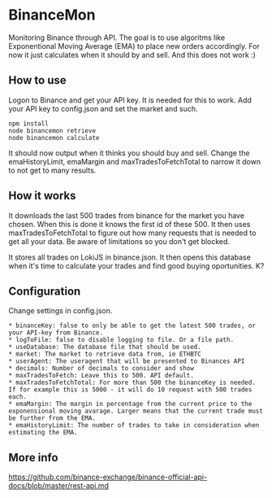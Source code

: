 # BinanceMon

Monitoring Binance through API. The goal is to use algoritms like Exponentional Moving Average (EMA)
to place new orders accordingly. For now it just calculates when it should by and sell.
And this does not work :)

## How to use

Logon to Binance and get your API key. It is needed for this to work.
Add your API key to config.json and set the market and such.

```
npm install
node binancemon retrieve
node binancemon calculate
```

It should now output when it thinks you should buy and sell. Change the emaHistoryLimit, emaMargin and maxTradesToFetchTotal
to narrow it down to not get to many results.

## How it works

It downloads the last 500 trades from binance for the market you have chosen. When this is done it knows the first id of
these 500. It then uses maxTradesToFetchTotal to figure out how many requests that is needed to get all your data. Be aware of limitations
so you don't get blocked.

It stores all trades on LokiJS in binance.json. It then opens this database when it's time to calculate your trades and find
good buying oportunities. K?

## Configuration

Change settings in config.json.

    * binanceKey: false to only be able to get the latest 500 trades, or your API-key from Binance.
    * logToFile: false to disable logging to file. Or a file path.
    * useDatabase: The database file that should be used.
    * market: The market to retrieve data from, ie ETHBTC
    * userAgent: The useragent that will be presented to Binances API
    * decimals: Number of decimals to consider and show
    * maxTradesToFetch: Leave this to 500. API default.
    * maxTradesToFetchTotal: For more than 500 the binanceKey is needed. If for example this is 5000 - it will do 10 request with 500 trades each.
    * emaMargin: The margin in percentage from the current price to the exponensional moving avarage. Larger means that the current trade must be further from the EMA.
    * emaHistoryLimit: The number of trades to take in consideration when estimating the EMA.

## More info

https://github.com/binance-exchange/binance-official-api-docs/blob/master/rest-api.md
